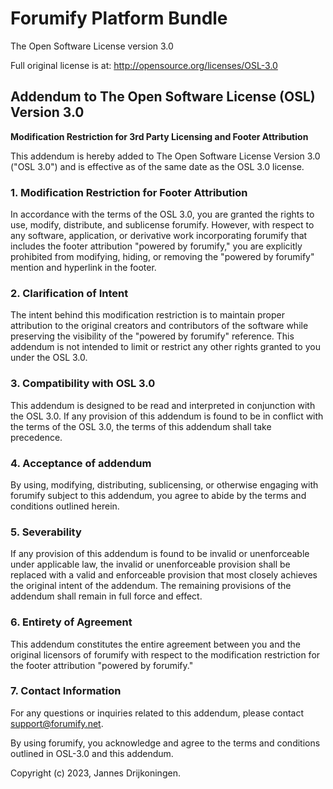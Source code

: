 # Forumify Platform Bundle

The Open Software License version 3.0

Full original license is at: http://opensource.org/licenses/OSL-3.0

## Addendum to The Open Software License (OSL) Version 3.0

**Modification Restriction for 3rd Party Licensing and Footer Attribution**

This addendum is hereby added to The Open Software License Version 3.0 ("OSL 3.0") and is effective as of the same date as the OSL 3.0 license.

### 1. Modification Restriction for Footer Attribution

In accordance with the terms of the OSL 3.0, you are granted the rights to use, modify, distribute, and sublicense forumify.
However, with respect to any software, application, or derivative work incorporating forumify that includes the footer attribution "powered by forumify," you are explicitly prohibited from modifying, hiding, or removing the "powered by forumify" mention and hyperlink in the footer.

### 2. Clarification of Intent

The intent behind this modification restriction is to maintain proper attribution to the original creators and contributors of the software while preserving the visibility of the "powered by forumify" reference. This addendum is not intended to limit or restrict any other rights granted to you under the OSL 3.0.

### 3. Compatibility with OSL 3.0

This addendum is designed to be read and interpreted in conjunction with the OSL 3.0. If any provision of this addendum is found to be in conflict with the terms of the OSL 3.0, the terms of this addendum shall take precedence.

### 4. Acceptance of addendum

By using, modifying, distributing, sublicensing, or otherwise engaging with forumify subject to this addendum, you agree to abide by the terms and conditions outlined herein.

### 5. Severability

If any provision of this addendum is found to be invalid or unenforceable under applicable law, the invalid or unenforceable provision shall be replaced with a valid and enforceable provision that most closely achieves the original intent of the addendum. The remaining provisions of the addendum shall remain in full force and effect.

### 6. Entirety of Agreement

This addendum constitutes the entire agreement between you and the original licensors of forumify with respect to the modification restriction for the footer attribution "powered by forumify."

### 7. Contact Information

For any questions or inquiries related to this addendum, please contact [support@forumify.net](mailto:support@forumify.net).

By using forumify, you acknowledge and agree to the terms and conditions outlined in OSL-3.0 and this addendum.

Copyright (c) 2023, Jannes Drijkoningen.
